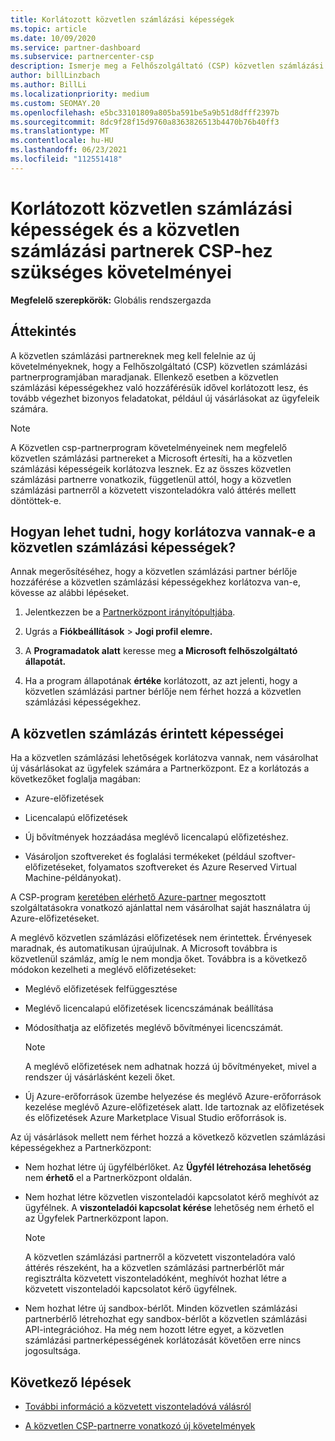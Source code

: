 ```yaml
---
title: Korlátozott közvetlen számlázási képességek
ms.topic: article
ms.date: 10/09/2020
ms.service: partner-dashboard
ms.subservice: partnercenter-csp
description: Ismerje meg a Felhőszolgáltató (CSP) közvetlen számlázási partnerekre vonatkozó követelményeit, és hogy mi a helyzet a képességek korlátozásának elkerüléséhez. Derítse ki, hogy korlátozva vannak-e a képességei.
author: billLinzbach
ms.author: BillLi
ms.localizationpriority: medium
ms.custom: SEOMAY.20
ms.openlocfilehash: e5bc33101809a805ba591be5a9b51d8dfff2397b
ms.sourcegitcommit: 8dc9f28f15d9760a8363826513b4470b76b40ff3
ms.translationtype: MT
ms.contentlocale: hu-HU
ms.lasthandoff: 06/23/2021
ms.locfileid: "112551418"
---
```

# <a name="restricted-direct-bill-capabilities-and-the-requirements-needed-for-csp-direct-bill-partners"></a>Korlátozott közvetlen számlázási képességek és a közvetlen számlázási partnerek CSP-hez szükséges követelményei

**Megfelelő szerepkörök:** Globális rendszergazda

## <a name="overview"></a>Áttekintés

A közvetlen számlázási partnereknek meg kell felelnie az új követelményeknek, hogy a Felhőszolgáltató (CSP) közvetlen számlázási partnerprogramjában maradjanak. [](direct-partner-new-requirements.md) Ellenkező esetben a közvetlen számlázási képességekhez való hozzáférésük idővel korlátozott lesz, és tovább végezhet bizonyos feladatokat, például új vásárlásokat az ügyfeleik számára.

> [!Note]
> A Közvetlen csp-partnerprogram követelményeinek nem megfelelő közvetlen számlázási partnereket a Microsoft értesíti, ha a közvetlen számlázási képességeik korlátozva lesznek. Ez az összes közvetlen számlázási partnerre vonatkozik, függetlenül attól, hogy a közvetlen számlázási partnerről a közvetett viszonteladókra való áttérés mellett döntöttek-e. [](transition-direct-to-indirect.md)  

## <a name="how-to-tell-if-your-direct-bill-capabilities-has-been-restricted"></a>Hogyan lehet tudni, hogy korlátozva vannak-e a közvetlen számlázási képességek?

Annak megerősítéséhez, hogy a közvetlen számlázási partner bérlője hozzáférése a közvetlen számlázási képességekhez korlátozva van-e, kövesse az alábbi lépéseket.

1. Jelentkezzen be a [Partnerközpont irányítópultjába](https://partner.microsoft.com/dashboard).

2. Ugrás a **Fiókbeállítások**  >  **Jogi profil elemre.**

3. A **Programadatok alatt** keresse meg **a Microsoft felhőszolgáltató állapotát.**

4. Ha a program állapotának **értéke** korlátozott, az azt jelenti, hogy a közvetlen számlázási partner bérlője nem férhet hozzá a közvetlen számlázási képességekhez.

## <a name="affected-direct-bill-capabilities"></a>A közvetlen számlázás érintett képességei

Ha a közvetlen számlázási lehetőségek korlátozva vannak, nem vásárolhat új vásárlásokat az ügyfelek számára a Partnerközpont. Ez a korlátozás a következőket foglalja magában:

- Azure-előfizetések

- Licencalapú előfizetések

- Új bővítmények hozzáadása meglévő licencalapú előfizetéshez.

- Vásároljon szoftvereket és foglalási termékeket (például szoftver-előfizetéseket, folyamatos szoftvereket és Azure Reserved Virtual Machine-példányokat).

A CSP-program [keretében elérhető Azure-partner](shared-services.md) megosztott szolgáltatásokra vonatkozó ajánlattal nem vásárolhat saját használatra új Azure-előfizetéseket.

A meglévő közvetlen számlázási előfizetések nem érintettek. Érvényesek maradnak, és automatikusan újraújulnak. A Microsoft továbbra is közvetlenül számláz, amíg le nem mondja őket. Továbbra is a következő módokon kezelheti a meglévő előfizetéseket:

- Meglévő előfizetések felfüggesztése

- Meglévő licencalapú előfizetések licencszámának beállítása

- Módosíthatja az előfizetés meglévő bővítményei licencszámát. 

    >[!Note]
    >A meglévő előfizetések nem adhatnak hozzá új bővítményeket, mivel a rendszer új vásárlásként kezeli őket.

- Új Azure-erőforrások üzembe helyezése és meglévő Azure-erőforrások kezelése meglévő Azure-előfizetések alatt. Ide tartoznak az előfizetések és előfizetések Azure Marketplace Visual Studio erőforrások is.

Az új vásárlások mellett nem férhet hozzá a következő közvetlen számlázási képességekhez a Partnerközpont:

- Nem hozhat létre új ügyfélbérlőket. Az **Ügyfél létrehozása lehetőség** nem **érhető** el a Partnerközpont oldalán.

- Nem hozhat létre közvetlen viszonteladói kapcsolatot kérő meghívót az ügyfélnek. A  **viszonteladói kapcsolat kérése** lehetőség nem érhető el az Ügyfelek Partnerközpont lapon.

    >[!NOTE]
    >A közvetlen számlázási partnerről a közvetett viszonteladóra való áttérés részeként, ha a közvetlen számlázási partnerbérlőt már regisztrálta közvetett viszonteladóként, meghívót hozhat létre a közvetett viszonteladói kapcsolatot kérő ügyfélnek.

- Nem hozhat létre új sandbox-bérlőt. Minden közvetlen számlázási partnerbérlő létrehozhat egy sandbox-bérlőt a közvetlen számlázási API-integrációhoz. Ha még nem hozott létre egyet, a közvetlen számlázási partnerképességének korlátozását követően erre nincs jogosultsága.  

## <a name="next-steps"></a>Következő lépések

- [További információ a közvetett viszonteladóvá válásról](https://assetsprod.microsoft.com/csp-directbill-to-indirect-transition.pdf)

- [A közvetlen CSP-partnerre vonatkozó új követelmények](direct-partner-new-requirements.md)
